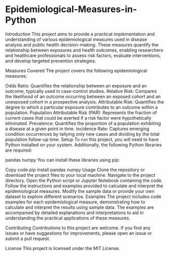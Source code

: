 # Epidemiological-Measures-in-Python

Introduction
This project aims to provide a practical implementation and understanding of various epidemiological measures used in disease analysis and public health decision-making. These measures quantify the relationship between exposures and health outcomes, enabling researchers and healthcare professionals to assess risk factors, evaluate interventions, and develop targeted prevention strategies.

Measures Covered
The project covers the following epidemiological measures:

Odds Ratio: Quantifies the relationship between an exposure and an outcome, typically used in case-control studies.
Relative Risk: Compares the likelihood of an outcome occurring between an exposed cohort and an unexposed cohort in a prospective analysis.
Attributable Risk: Quantifies the degree to which a particular exposure contributes to an outcome within a population.
Population Attributable Risk (PAR): Represents the fraction of current cases that could be averted if a risk factor were hypothetically eliminated.
Prevalence: Quantifies the proportion of a population exhibiting a disease at a given point in time.
Incidence Rate: Captures emerging condition occurrences by tallying only new cases and dividing by the total population follow-up time.
Setup
To run this project, you will need to have Python installed on your system. Additionally, the following Python libraries are required:

pandas
numpy
You can install these libraries using pip:


Copy code
pip install pandas numpy
Usage
Clone the repository or download the project files to your local machine.
Navigate to the project directory.
Open the Python script or Jupyter Notebook containing the code.
Follow the instructions and examples provided to calculate and interpret the epidemiological measures.
Modify the sample data or provide your own dataset to explore different scenarios.
Examples
The project includes code examples for each epidemiological measure, demonstrating how to calculate and interpret the results using sample data. The examples are accompanied by detailed explanations and interpretations to aid in understanding the practical applications of these measures.

Contributing
Contributions to this project are welcome. If you find any issues or have suggestions for improvements, please open an issue or submit a pull request.

License
This project is licensed under the MIT License.

